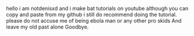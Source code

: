 hello i am notdenisxd and i make bat tutorials on youtube although you can copy and paste from my github i still do recommend doing the tutorial.
please do not accuse me of being ebola man or any other pro skids
And leave my old past alone
Goodbye.
